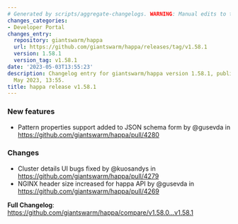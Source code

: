 ```yaml
---
# Generated by scripts/aggregate-changelogs. WARNING: Manual edits to this files will be overwritten.
changes_categories:
- Developer Portal
changes_entry:
  repository: giantswarm/happa
  url: https://github.com/giantswarm/happa/releases/tag/v1.58.1
  version: 1.58.1
  version_tag: v1.58.1
date: '2023-05-03T13:55:23'
description: Changelog entry for giantswarm/happa version 1.58.1, published on 03
  May 2023, 13:55.
title: happa release v1.58.1
---
```


<!-- Release notes generated using configuration in .github/release.yml at main -->

### New features
* Pattern properties support added to JSON schema form by @gusevda in https://github.com/giantswarm/happa/pull/4280
### Changes
* Cluster details UI bugs fixed by @kuosandys in https://github.com/giantswarm/happa/pull/4279
* NGINX header size increased for happa API by @gusevda in https://github.com/giantswarm/happa/pull/4269


**Full Changelog**: https://github.com/giantswarm/happa/compare/v1.58.0...v1.58.1
